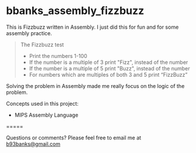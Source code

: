 # bbanks_assembly_fizzbuzz

This is Fizzbuzz written in Assembly. I just did this for fun and for some assembly practice.

>The Fizzbuzz test
>* Print the numbers 1-100
>* If the number is a multiple of 3 print "Fizz", instead of the number
>* If the number is a multiple of 5 print "Buzz", instead of the number
>* For numbers which are multiples of both 3 and 5 print “FizzBuzz”

Solving the problem in Assembly made me really focus on the logic of the problem.

Concepts used in this project:
* MIPS Assembly Language

=====

Questions or comments? Please feel free to email me at b93banks@gmail.com
